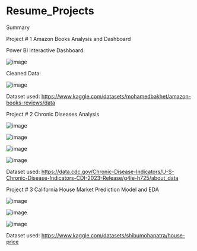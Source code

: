 # Resume_Projects
Summary

Project # 1   Amazon Books Analysis and Dashboard


Power BI interactive Dashboard:

![image](https://github.com/user-attachments/assets/9ce40b34-854e-41bd-95f7-a63a6f35fc68)

Cleaned Data:

![image](https://github.com/user-attachments/assets/71aa1774-a89e-4c20-b9c5-32f3ef6af573)


Dataset used: https://www.kaggle.com/datasets/mohamedbakhet/amazon-books-reviews/data


Project # 2   Chronic Diseases Analysis

![image](https://github.com/user-attachments/assets/012e697c-06c0-4637-926c-556dced86504)

![image](https://github.com/user-attachments/assets/ed380108-8cf1-4665-a1b8-e4a579581e53)

![image](https://github.com/user-attachments/assets/e41f9d1a-213b-4df8-b905-3deab6c9f5c6)

![image](https://github.com/user-attachments/assets/560e0371-d110-4eab-9789-59e64e46fbe7)


Dataset used: https://data.cdc.gov/Chronic-Disease-Indicators/U-S-Chronic-Disease-Indicators-CDI-2023-Release/g4ie-h725/about_data



Project # 3   California House Market Prediction Model and EDA

![image](https://github.com/user-attachments/assets/98ef54dc-e284-4478-a6a2-9db980266f02)

![image](https://github.com/user-attachments/assets/a8a200fc-ff26-4e7b-b108-47785e6a4bb6)

![image](https://github.com/user-attachments/assets/0bbb0c31-5d4a-4b1e-b880-2f4230e96224)



Dataset used: https://www.kaggle.com/datasets/shibumohapatra/house-price
